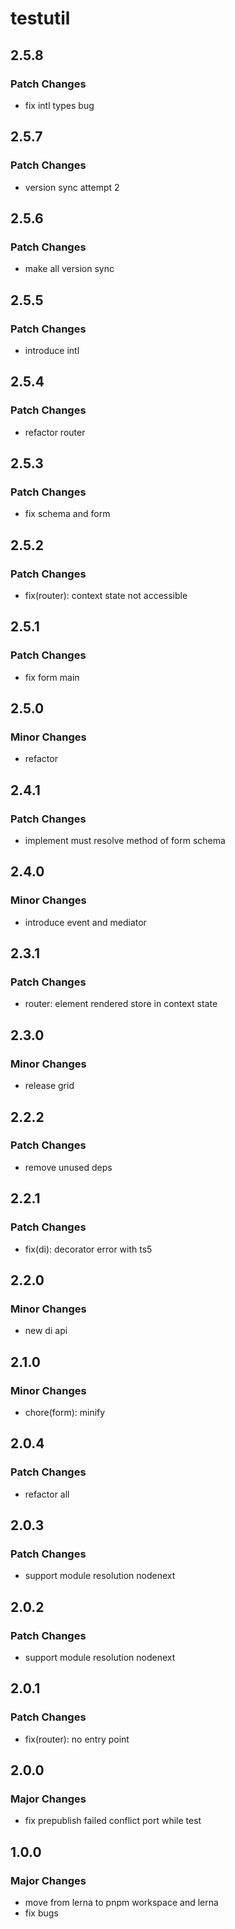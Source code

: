 # testutil

## 2.5.8

### Patch Changes

- fix intl types bug

## 2.5.7

### Patch Changes

- version sync attempt 2

## 2.5.6

### Patch Changes

- make all version sync

## 2.5.5

### Patch Changes

- introduce intl

## 2.5.4

### Patch Changes

- refactor router

## 2.5.3

### Patch Changes

- fix schema and form

## 2.5.2

### Patch Changes

- fix(router): context state not accessible

## 2.5.1

### Patch Changes

- fix form main

## 2.5.0

### Minor Changes

- refactor

## 2.4.1

### Patch Changes

- implement must resolve method of form schema

## 2.4.0

### Minor Changes

- introduce event and mediator

## 2.3.1

### Patch Changes

- router: element rendered store in context state

## 2.3.0

### Minor Changes

- release grid

## 2.2.2

### Patch Changes

- remove unused deps

## 2.2.1

### Patch Changes

- fix(di): decorator error with ts5

## 2.2.0

### Minor Changes

- new di api

## 2.1.0

### Minor Changes

- chore(form): minify

## 2.0.4

### Patch Changes

- refactor all

## 2.0.3

### Patch Changes

- support module resolution nodenext

## 2.0.2

### Patch Changes

- support module resolution nodenext

## 2.0.1

### Patch Changes

- fix(router): no entry point

## 2.0.0

### Major Changes

- fix prepublish failed conflict port while test

## 1.0.0

### Major Changes

- move from lerna to pnpm workspace and lerna
- fix bugs
